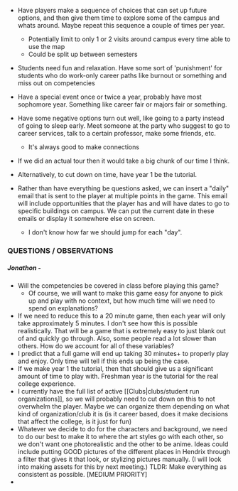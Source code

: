 - Have players make a sequence of choices that can set up future options, and then give them time to explore some of the campus and whats around. Maybe repeat this sequence a couple of times per year.
	- Potentially limit to only 1 or 2 visits around campus every time able to use the map
	- Could be split up between semesters
	
- Students need fun and relaxation. Have some sort of 'punishment' for students who do work-only career paths like burnout or something and miss out on competencies

- Have a special event once or twice a year, probably have most sophomore year. Something like career fair or majors fair or something.

- Have some negative options turn out well, like going to a party instead of going to sleep early. Meet someone at the party who suggest to go to career services, talk to a certain professor, make some friends, etc.
	- It's always good to make connections

- If we did an actual tour then it would take a big chunk of our time I think.  
- Alternatively, to cut down on time, have year 1 be the tutorial.
	
- Rather than have everything be questions asked, we can insert a "daily" email that is sent to the player at multiple points in the game. This email will include opportunities that the player has and will have dates to go to specific buildings on campus. We can put the current date in these emails or display it somewhere else on screen.
	- I don't know how far we should jump for each "day".

### QUESTIONS / OBSERVATIONS
##### Jonathon -
- Will the competencies be covered in class before playing this game? 
	- Of course, we will want to make this game easy for anyone to pick up and play with no context, but how much time will we need to spend on explanations?
- If we need to reduce this to a 20 minute game, then each year will only take approximately 5 minutes. I don't see how this is possible realistically. That will be a game that is extremely easy to just blank out of and quickly go through. Also, some people read a lot slower than others. How do we account for all of these variables? 
- I predict that a full game will end up taking 30 minutes+ to properly play and enjoy. Only time will tell if this ends up being the case.
- If we make year 1 the tutorial, then that should give us a significant amount of time to play with. Freshman year is the tutorial for the real college experience. 
- I currently have the full list of active [[Clubs|clubs/student run organizations]], so we will probably need to cut down on this to not overwhelm the player. Maybe we can organize them depending on what kind of organization/club it is (is it career based, does it make decisions that affect the college, is it just for fun)
- Whatever we decide to do for the characters and background, we need to do our best to make it to where the art styles go with each other, so we don't want one photorealistic and the other to be anime. Ideas could include putting GOOD pictures of the different places in Hendrix through a filter that gives it that look, or stylizing pictures manually. (I will look into making assets for this by next meeting.) TLDR: Make everything as consistent as possible. [MEDIUM PRIORITY]
- 